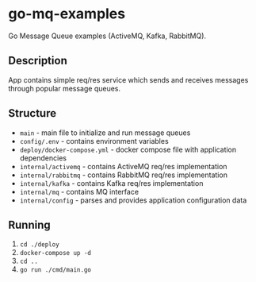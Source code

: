# go-mq-examples

Go Message Queue examples (ActiveMQ, Kafka, RabbitMQ).

## Description

App contains simple req/res service which sends and receives messages through popular message queues.

## Structure

- `main` - main file to initialize and run message queues
- `config/.env` - contains environment variables
- `deploy/docker-compose.yml` - docker compose file with application dependencies
- `internal/activemq` - contains ActiveMQ req/res implementation
- `internal/rabbitmq` - contains RabbitMQ req/res implementation
- `internal/kafka` - contains Kafka req/res implementation
- `internal/mq` - contains MQ interface
- `internal/config` - parses and provides application configuration data

## Running

1. `cd ./deploy`
2. `docker-compose up -d`
3. `cd ..`
4. `go run ./cmd/main.go`
